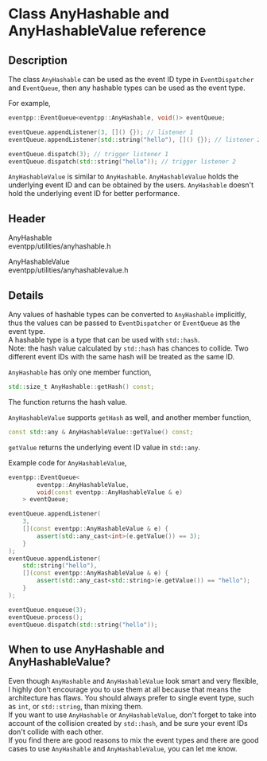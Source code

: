 # Class AnyHashable and AnyHashableValue reference

## Description

The class `AnyHashable` can be used as the event ID type in `EventDispatcher` and `EventQueue`, then any hashable types can be used as the event type.

For example,  

```c++
eventpp::EventQueue<eventpp::AnyHashable, void()> eventQueue;

eventQueue.appendListener(3, []() {}); // listener 1
eventQueue.appendListener(std::string("hello"), []() {}); // listener 2

eventQueue.dispatch(3); // trigger listener 1
eventQueue.dispatch(std::string("hello")); // trigger listener 2
```

`AnyHashableValue` is similar to `AnyHashable`. `AnyHashableValue` holds the underlying event ID and can be obtained by the users. `AnyHashable` doesn't hold the underlying event ID for better performance.

## Header

AnyHashable  
eventpp/utilities/anyhashable.h  

AnyHashableValue  
eventpp/utilities/anyhashablevalue.h

## Details

Any values of hashable types can be converted to `AnyHashable` implicitly, thus the values can be passed to `EventDispatcher` or `EventQueue` as the event type.  
A hashable type is a type that can be used with `std::hash`.  
Note: the hash value calculated by `std::hash` has chances to collide. Two different event IDs with the same hash will be treated as the same ID.  

`AnyHashable` has only one member function,

```c++
std::size_t AnyHashable::getHash() const;
```

The function returns the hash value.

`AnyHashableValue` supports `getHash` as well, and another member function,

```c++
const std::any & AnyHashableValue::getValue() const;
```

`getValue` returns the underlying event ID value in `std::any`.  

Example code for `AnyHashableValue`,  

```c++
eventpp::EventQueue<
		eventpp::AnyHashableValue,
		void(const eventpp::AnyHashableValue & e)
	> eventQueue;

eventQueue.appendListener(
	3,
	[](const eventpp::AnyHashableValue & e) {
		assert(std::any_cast<int>(e.getValue()) == 3);
	}
);
eventQueue.appendListener(
	std::string("hello"),
	[](const eventpp::AnyHashableValue & e) {
		assert(std::any_cast<std::string>(e.getValue()) == "hello");
	}
);

eventQueue.enqueue(3);
eventQueue.process();
eventQueue.dispatch(std::string("hello"));
```

## When to use AnyHashable and AnyHashableValue?

Even though `AnyHashable` and `AnyHashableValue` look smart and very flexible, I highly don't encourage you to use them at all because that means the architecture has flaws. You should always prefer to single event type, such as `int`, or `std::string`, than mixing them.  
If you want to use `AnyHashable` or `AnyHashableValue`, don't forget to take into account of the collision created by `std::hash`, and be sure your event IDs don't collide with each other.  
If you find there are good reasons to mix the event types and there are good cases to use `AnyHashable` and `AnyHashableValue`, you can let me know.  
